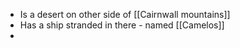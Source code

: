 - Is a desert on other side of [[Cairnwall mountains]]
- Has a ship stranded in there - named [[Camelos]]
-